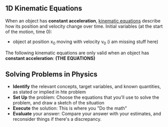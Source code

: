 ## 1D Kinematic Equations
When an object has **constant acceleration**, <u>kinematic equations</u> describe how its position and velocity change over time.
Initial variables (at the start of the motion, time 0):
- object at position x<sub>0</sub> moving with velocity v<sub>0</sub>
(i am missing stuff here)

The following kinematic equations are only valid when an object has **constant acceleration**:
**(THE EQUATIONS)**

## Solving Problems in Physics
- **Identify** the relevant concepts, target variables, and known quantities, as stated or implied in hte problem
- **Set Up** the problem: Choose the equations that you'll use to solve the problem, and draw a sketch of the situation
- **Execute** the solution: This is where you "Do the math"
- **Evaluate** your answer: Compare your answer with your estimates, and reconsider things if there's a discrepancy.
